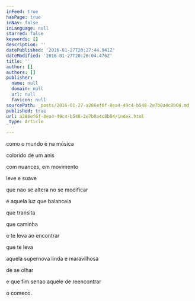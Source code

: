 ```yaml
---
inFeed: true
hasPage: true
inNav: false
inLanguage: null
starred: false
keywords: []
description: ''
datePublished: '2016-01-27T20:27:44.941Z'
dateModified: '2016-01-27T20:26:04.476Z'
title: ''
author: []
authors: []
publisher:
  name: null
  domain: null
  url: null
  favicon: null
sourcePath: _posts/2016-01-27-a286ef6f-8ea4-49c4-b548-2e7b0a4c8b04.md
published: true
url: a286ef6f-8ea4-49c4-b548-2e7b0a4c8b04/index.html
_type: Article

---
```

como o mundo é na música 

colorido de um anis

com nuances, em movimento

leve e suave

que nao se altera no se modificar

é aquela luz que balanceia 

que transita

que caminha

e te leva ao encontrar

que te leva

aquela supernova linda e maravilhosa

de se olhar

e que fim senao aquele de reencontrar

o comeco.